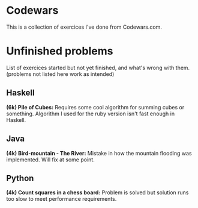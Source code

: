 # Codewars
This is a collection of exercices I've done from Codewars.com.

# Unfinished problems
List of exercices started but not yet finished, and what's wrong with them. (problems not listed here work as intended)

## Haskell
**(6k) Pile of Cubes:** Requires some cool algorithm for summing cubes or something. Algorithm I used for the ruby version isn't fast enough in Haskell.

## Java
**(4k) Bird-mountain - The River:** Mistake in how the mountain flooding was implemented. Will fix at some point.

## Python
**(4k) Count squares in a chess board:** Problem is solved but solution runs too slow to meet performance requirements.
